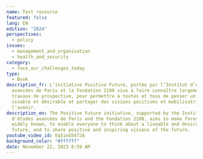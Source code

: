 ```yaml
---
name: Test resource
featured: false
lang: EN
edition: "2024"
perspectives:
  - policy
issues:
  - management_and_organisation
  - health_and_security
category: 
  - face_our_challenges_today
type: 
  - Book
description_fr: L’initiative Positive Future, portée par l’Institut d’études
  avancées de Paris et la Fondation 2100 vise à faire connaître largement les
  travaux de prospective, pour permettre à toutes et tous de penser un futur
  vivable et désirable et partager des visions positives et mobilisatrices de
  l’avenir.
description_en: The Positive Future initiative, supported by the Institut
  d'études avancées de Paris and the Fondation 2100, aims to make foresight work
  widely known, to enable everyone to think about a liveable and desirable
  future, and to share positive and inspiring visions of the future.
youtube_video_id: Eq5inG547JA
background_color: "#ffffff"
date: November 22, 2023 8:59 AM
---
```

